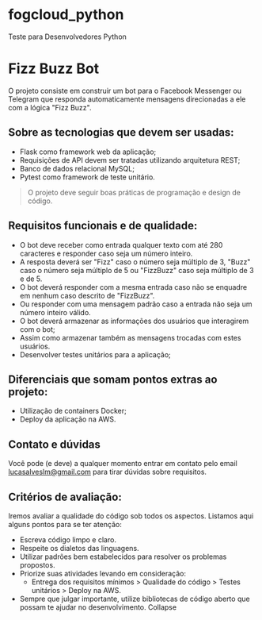 # fogcloud_python
Teste para Desenvolvedores Python

# Fizz Buzz Bot
O projeto consiste em construir um bot para o Facebook Messenger ou Telegram que responda automaticamente mensagens direcionadas a ele com a lógica "Fizz Buzz".

## Sobre as tecnologias que devem ser usadas:
- Flask como framework web da aplicação;
- Requisições de API devem ser tratadas utilizando arquitetura REST;
- Banco de dados relacional MySQL;
- Pytest como framework de teste unitário.
> O projeto deve seguir boas práticas de programação e design de código.

## Requisitos funcionais e de qualidade:
- O bot deve receber como entrada qualquer texto com até 280 caracteres e responder caso seja um número inteiro.
- A resposta deverá ser "Fizz" caso o número seja múltiplo de 3, "Buzz" caso o número seja múltiplo de 5 ou "FizzBuzz" caso seja múltiplo de 3 e de 5.
- O bot deverá responder com a mesma entrada caso não se enquadre em nenhum caso descrito de "FizzBuzz".
- Ou responder com uma mensagem padrão caso a entrada não seja um número inteiro válido.
- O bot deverá armazenar as informações dos usuários que interagirem com o bot;
- Assim como armazenar também as mensagens trocadas com estes usuários.
- Desenvolver testes unitários para a aplicação;

## Diferenciais que somam pontos extras ao projeto:
- Utilização de containers Docker;
- Deploy da aplicação na AWS.

## Contato e dúvidas
Você pode (e deve) a qualquer momento entrar em contato pelo email lucasalveslm@gmail.com para tirar dúvidas sobre requisitos.

## Critérios de avaliação:
Iremos avaliar a qualidade do código sob todos os aspectos. Listamos aqui alguns pontos para se ter atenção:
- Escreva código limpo e claro.
- Respeite os dialetos das linguagens.
- Utilizar padrões bem estabelecidos para resolver os problemas propostos.
- Priorize suas atividades levando em consideração: 
    - Entrega dos requisitos mínimos > Qualidade do código > Testes unitários > Deploy na AWS. 
- Sempre que julgar importante, utilize bibliotecas de código aberto que possam te ajudar no desenvolvimento.
Collapse
